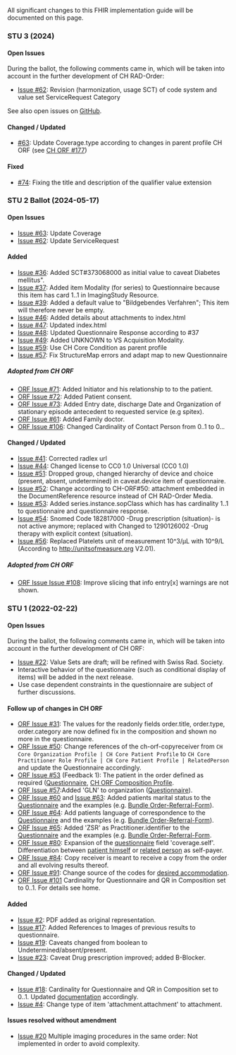 All significant changes to this FHIR implementation guide will be documented on this page.   

### STU 3 (2024)

#### Open Issues
During the ballot, the following comments came in, which will be taken into account in the further development of CH RAD-Order:

* [Issue #62](https://github.com/hl7ch/ch-rad-order/issues/62): Revision (harmonization, usage SCT) of code system and value set ServiceRequest Category

See also open issues on [GitHub](https://github.com/hl7ch/ch-rad-order/issues).

#### Changed / Updated 
* [#63](https://github.com/hl7ch/ch-rad-order/issues/63): Update Coverage.type according to changes in parent profile CH ORF (see [CH ORF #177](https://github.com/hl7ch/ch-orf/issues/177))

#### Fixed
* [#74](https://github.com/hl7ch/ch-rad-order/issues/74): Fixing the title and description of the qualifier value extension 


### STU 2 Ballot (2024-05-17)
#### Open Issues
* [Issue #63](https://github.com/hl7ch/ch-rad-order/issues/62): Update Coverage
* [Issue #62](https://github.com/hl7ch/ch-rad-order/issues/63): Update ServiceRequest

#### Added
* [Issue #36](https://github.com/hl7ch/ch-rad-order/issues/36): Added  SCT#373068000 as initial value to caveat Diabetes mellitus".
* [Issue #37](https://github.com/hl7ch/ch-rad-order/issues/37): Added item Modality (for series) to Questionnaire because this item has card 1..1 in ImagingStudy Resource.
* [Issue #39](https://github.com/hl7ch/ch-rad-order/issues/39): Added a default value to "Bildgebendes Verfahren"; This item will therefore never be empty.
* [Issue #46](https://github.com/hl7ch/ch-rad-order/issues/47): Added details about attachments to index.html
* [Issue #47](https://github.com/hl7ch/ch-rad-order/issues/47): Updated index.html
* [Issue #48](https://github.com/hl7ch/ch-rad-order/issues/48): Updated Questionnaire Response according to #37
* [Issue #49](https://github.com/hl7ch/ch-rad-order/issues/49): Added UNKNOWN to VS Acquisition Modality.
* [Issue #59](https://github.com/hl7ch/ch-rad-order/issues/59): Use CH Core Condition as parent profile
* [Issue #57](https://github.com/hl7ch/ch-rad-order/issues/57): Fix StructureMap errors and adapt map to new Questionnaire


##### Adopted from CH ORF
* [ORF Issue #71](https://github.com/hl7ch/ch-orf/issues/71): Added Initiator and his relationship to to the patient.
* [ORF Issue #72](https://github.com/hl7ch/ch-orf/issues/72): Added Patient consent.
* [ORF Issue #73](https://github.com/hl7ch/ch-orf/issues/73): Added Entry date, discharge Date and Organization of stationary episode antecedent to requested service (e.g spitex).
* [ORF Issue #61](https://github.com/hl7ch/ch-orf/issues/61): Added Family doctor.
* [ORF Issue #106](https://github.com/hl7ch/ch-orf/issues/106): Changed Cardinality of Contact Person from 0..1 to 0..*.* 

#### Changed / Updated
* [Issue #41](https://github.com/hl7ch/ch-rad-order/issues/41): Corrected radlex url
* [Issue #44](https://github.com/hl7ch/ch-rad-order/issues/44): Changed license to CC0 1.0 Universal (CC0 1.0)
* [Issue #51](https://github.com/hl7ch/ch-rad-order/issues/51): Dropped group, changed hierarchy of device and choice (present, absent, undetermined) in caveat.device item of questionnaire.
* [Issue #52](https://github.com/hl7ch/ch-rad-order/issues/52): Change according to CH-ORF#50: attachment embedded in the DocumentReference resource instead of CH RAD-Order Media.
* [Issue #53](https://github.com/hl7ch/ch-rad-order/issues/53): Added series.instance.sopClass which has has cardinality 1..1 to questionnaire and questionnaire response.
* [Issue #54](https://github.com/hl7ch/ch-rad-order/issues/54): Snomed Code 182817000 -Drug prescription (situation)- is not active anymore; replaced with Changed to 1290126002 -Drug therapy with explicit context (situation).
* [Issue #56](https://github.com/hl7ch/ch-rad-order/issues/56): Replaced Platelets unit of measurement 10^3/µL with 10^9/L (According to http://unitsofmeasure.org V2.01).

##### Adopted from CH ORF
* [ORF Issue Issue #108](https://github.com/hl7ch/ch-orf/issues/108): Improve slicing that info entry[x] warnings are not shown.

### STU 1 (2022-02-22)

#### Open Issues
During the ballot, the following comments came in, which will be taken into account in the further development of CH ORF:

* [Issue #22](https://github.com/hl7ch/ch-rad-order/issues/22): Value Sets are draft; will be refined with Swiss Rad. Society. 
* Interactive behavior of the questionnaire (such as conditional display of items) will be added in the next release.
* Use case dependent constraints in the questionnaire are subject of further discussions.

#### Follow up of changes in CH ORF
* [ORF Issue #31](https://github.com/hl7ch/ch-rad-order/issues/31): The values for the readonly fields order.title, order.type, order.category are now defined fix in the composition and shown no more in the questionnaire. 
* [ORF Issue #50](https://github.com/hl7ch/ch-rad-order/issues/50): Change references of the ch-orf-copyreceiver from `CH Core Organization Profile | CH Core Patient Profile` to `CH Core Practitioner Role Profile | CH Core Patient Profile | RelatedPerson` and update the Questionnaire accordingly.
* [ORF Issue #53](https://github.com/hl7ch/ch-rad-order/issues/53) (Feedback 1): The patient in the order defined as required ([Questionnaire](http://build.fhir.org/ig/hl7ch/ch-orf/Questionnaire-order-referral-form.html), [CH ORF Composition Profile](http://build.fhir.org/ig/hl7ch/ch-orf/StructureDefinition-ch-orf-composition.html).
* [ORF Issue #57](https://github.com/hl7ch/ch-rad-order/issues/57):Added 'GLN' to organization ([Questionnaire](http://build.fhir.org/ig/hl7ch/ch-orf/Questionnaire-order-referral-form.html)).
* [ORF Issue #60](https://github.com/hl7ch/ch-rad-order/issues/60) and [Issue #63](https://github.com/hl7ch/ch-rad-order/issues/63):   Added patients marital status to the [Questionnaire](http://build.fhir.org/ig/hl7ch/ch-orf/Questionnaire-order-referral-form.html) and the examples (e.g. [Bundle Order-Referral-Form](http://build.fhir.org/ig/hl7ch/ch-orf/Bundle-bundle-order-referral-form.html)).
* [ORF Issue #64](https://github.com/hl7ch/ch-rad-order/issues/64): Add patients language of correspondence to the [Questionnaire](http://build.fhir.org/ig/hl7ch/ch-orf/Questionnaire-order-referral-form.html) and the examples (e.g. [Bundle Order-Referral-Form](http://build.fhir.org/ig/hl7ch/ch-orf/Bundle-bundle-order-referral-form.html)).
* [ORF Issue #65](https://github.com/hl7ch/ch-rad-order/issues/65): Added 'ZSR' as Practitioner.identifier to the [Questionnaire](http://build.fhir.org/ig/hl7ch/ch-orf/Questionnaire-order-referral-form.html) and the examples (e.g. [Bundle Order-Referral-Form](http://build.fhir.org/ig/hl7ch/ch-orf/Bundle-bundle-order-referral-form.html).
* [ORF Issue #80](https://github.com/hl7ch/ch-rad-order/issues/80): Expansion of the [questionnaire](http://build.fhir.org/ig/hl7ch/ch-orf/Questionnaire-order-referral-form.html) field 'coverage.self'. Differentiation between [patient himself](http://build.fhir.org/ig/hl7ch/ch-orf/Coverage-CoverageSelfPatient.html) or [related person](http://build.fhir.org/ig/hl7ch/ch-orf/Coverage-CoverageSelfRelatedPerson.html) as self-payer.
* [ORF Issue #84](https://github.com/hl7ch/ch-rad-order/issues/84): Copy receiver is meant to receive a copy from the order and all evolving results thereof.
* [ORF Issue #91](https://github.com/hl7ch/ch-rad-order/issues/91): Change source of the codes for [desired accommodation](http://build.fhir.org/ig/hl7ch/ch-orf/ValueSet-ch-orf-vs-desiredaccommodation.html).
* [ORF Issue #101](https://github.com/hl7ch/ch-rad-order/issues/101) Cardinality for Questionnaire and QR in Composition set to 0..1. For details see home.

#### Added
* [Issue #2](https://github.com/hl7ch/ch-rad-order/issues/2): PDF added as original representation.
* [Issue #17](https://github.com/hl7ch/ch-rad-order/issues/17): Added References to Images of previous results to questionnaire.
* [Issue #19](https://github.com/hl7ch/ch-rad-order/issues/19): Caveats changed from boolean to Undetermined/absent/present.
* [Issue #23](https://github.com/hl7ch/ch-rad-order/issues/23): Caveat Drug prescription improved; added B-Blocker.

#### Changed / Updated
* [Issue #18](https://github.com/hl7ch/ch-rad-order/issues/18): Cardinality for Questionnaire and QR in Composition set to 0..1. Updated [documentation](http://fhir.ch/ighttp://build.fhir.org/ig/hl7ch/ch-orf/index.html) accordingly.
* [Issue #4](https://github.com/hl7ch/ch-rad-order/issues/4): Change type of item 'attachment.attachment' to attachment.

#### Issues resolved without amendment
 * [Issue #20](https://github.com/hl7ch/ch-rad-order/issues/20) Multiple imaging procedures in the same order: Not implemented in order to avoid complexity. 

